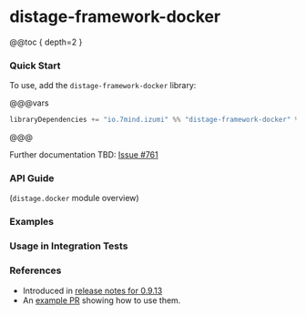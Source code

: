 distage-framework-docker
========================

@@toc { depth=2 }

### Quick Start

To use, add the `distage-framework-docker` library:

@@@vars

```scala
libraryDependencies += "io.7mind.izumi" %% "distage-framework-docker" % "$izumi.version$"
```

@@@

Further documentation TBD: [Issue #761](https://github.com/7mind/izumi/issues/761)

### API Guide

(`distage.docker` module overview)

### Examples

### Usage in Integration Tests

### References

- Introduced in [release notes for 0.9.13](https://github.com/7mind/izumi/releases/tag/v0.9.13)
- An [example PR](https://github.com/7mind/distage-livecode/pull/2/files) showing how to use them.
